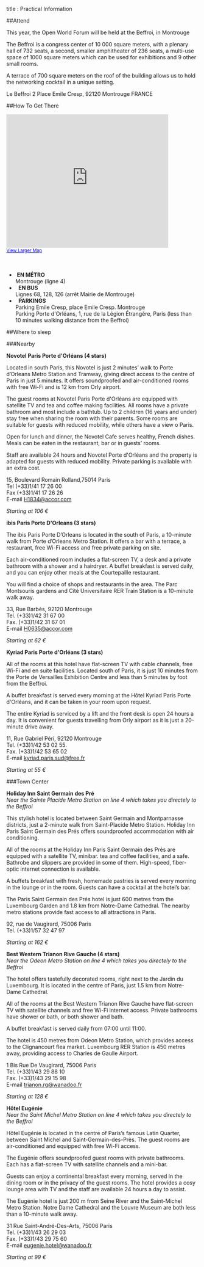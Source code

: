 title : Practical Information

##Attend

This year, the Open World Forum will be held at the Beffroi, in Montrouge

The Beffroi is a congress center of 10 000 square meters, with a plenary hall of 732 seats, a second, smaller amphitheater of 236 seats, a multi-use space of 1000 square meters which can be used for exhibitions and 9 other small rooms.

A terrace of 700 square meters on the roof of the building allows us to hold the networking cocktail in a unique setting.

Le Beffroi
2 Place Emile Cresp,
92120 Montrouge
FRANCE

##How To Get There

<iframe title="Google Maps" width="425" height="350" frameborder="0" scrolling="no" marginheight="0" marginwidth="0" src="https://maps.google.com/maps?f=q&amp;source=s_q&amp;hl=en&amp;geocode=&amp;q=Centre+culturel+le+Beffroi,+Place+Emile+Cresp,+Montrouge,+France&amp;aq=0&amp;oq=centre+culturel+le+&amp;sll=48.858859,2.34706&amp;sspn=0.138914,0.220757&amp;ie=UTF8&amp;hq=Centre+culturel+le+Beffroi,&amp;hnear=Place+Emile+Cresp,+92120+Montrouge,+Hauts-de-Seine,+%C3%8Ele-de-France,+France&amp;ll=48.81915,2.319569&amp;spn=0.008689,0.013797&amp;t=m&amp;z=14&amp;iwloc=A&amp;cid=16738854224866923059&amp;output=embed"></iframe><br /><small><a href="https://maps.google.com/maps?f=q&amp;source=embed&amp;hl=en&amp;geocode=&amp;q=Centre+culturel+le+Beffroi,+Place+Emile+Cresp,+Montrouge,+France&amp;aq=0&amp;oq=centre+culturel+le+&amp;sll=48.858859,2.34706&amp;sspn=0.138914,0.220757&amp;ie=UTF8&amp;hq=Centre+culturel+le+Beffroi,&amp;hnear=Place+Emile+Cresp,+92120+Montrouge,+Hauts-de-Seine,+%C3%8Ele-de-France,+France&amp;ll=48.81915,2.319569&amp;spn=0.008689,0.013797&amp;t=m&amp;z=14&amp;iwloc=A&amp;cid=16738854224866923059" style="color:#0000FF;text-align:left">View Larger Map</a></small></a></small><br><br><br><a name="eztoc1297405_0_0_1" id="eztoc1297405_0_0_1"></a>


<ul>
<li>
&nbsp;<b>EN MÉTRO</b> <br>Montrouge (ligne 4) </li>

<li>
&nbsp; <b>EN BUS</b> <br>Lignes 68, 128, 126 (arrêt Mairie de Montrouge)</li>

<li>
&nbsp; <b>PARKINGS</b>
<br>Parking Emile Cresp, place Emile Cresp. Montrouge
<br>Parking Porte d'Orléans, 1, rue de la Légion Étrangère, Paris (less than 10 minutes walking distance from the Beffroi)</li>

</ul>

##Where to sleep

###Nearby

**Novotel Paris Porte d'Orléans (4 stars)**

Located in south Paris, this Novotel is just 2 minutes’ walk to Porte d’Orleans Metro Station and Tramway, giving 
direct access to the centre of Paris in just 5 minutes. It offers soundproofed and air-conditioned rooms with free 
Wi-Fi and is 12 km from Orly airport.

The guest rooms at Novotel Paris Porte d'Orléans are equipped with satellite TV and tea and coffee making facilities. 
All rooms have a private bathroom and most include a bathtub. Up to 2 children (16 years and under) stay free when 
sharing the room with their parents. Some rooms are suitable for guests with reduced mobility, while others have a 
view o Paris.

Open for lunch and dinner, the Novotel Cafe serves healthy, French dishes. Meals can be eaten in the restaurant, bar 
or in guests’ rooms.

Staff are available 24 hours and Novotel Porte d'Orléans and the property is adapted for guests with reduced 
mobility. Private parking is available with an extra cost.

15, Boulevard Romain Rolland,75014 Paris
<br>Tel (+33)1/41 17 26 00
<br>Fax (+33)1/41 17 26 26
<br>E-mail H1834@accor.com

*Starting at 106 €*

**ibis Paris Porte D'Orleans (3 stars)**

The ibis Paris Porte D’Orleans is located in the south of Paris, a 10-minute walk from Porte d’Orleans Metro 
Station. It offers a bar with a terrace, a restaurant, free Wi-Fi access and free private parking on site.

Each air-conditioned room includes a flat-screen TV, a desk and a private bathroom with a shower and a hairdryer. A 
buffet breakfast is served daily, and you can enjoy other meals at the Courtepaille restaurant.

You will find a choice of shops and restaurants in the area. The Parc Montsouris gardens and Cité Universitaire 
RER Train Station is a 10-minute walk away.

33, Rue Barbès, 92120 Montrouge
<br>Tel. (+33)1/42 31 67 00
<br>Fax. (+33)1/42 31 67 01
<br>E-mail H0635@accor.com

*Starting at 62 €*

**Kyriad Paris Porte d'Orléans (3 stars)**

All of the rooms at this hotel have flat-screen TV with cable channels, free Wi-Fi and en suite facilities. Located 
south of Paris, it is just 10 minutes from the Porte de Versailles Exhibition Centre and less than 5 minutes 
by foot from the Beffroi.

A buffet breakfast is served every morning at the Hôtel Kyriad Paris Porte d'Orléans, and it can be taken in your 
room upon request.

The entire Kyriad is serviced by a lift and the front desk is open 24 hours a day. It is convenient for guests 
travelling from Orly airport as it is just a 20-minute drive away.

11, Rue Gabriel Péri, 92120 Montrouge
<br>Tel. (+33)1/42 53 02 55. 
<br>Fax. (+33)1/42 53 65 02
<br>E-mail kyriad.paris.sud@free.fr

*Starting at 55 €*

###Town Center

**Holiday Inn Saint Germain des Pré**
<br>*Near the Sainte Placide Metro Station on line 4 which takes you directely to the Beffroi*

This stylish hotel is located between Saint Germain and Montparnasse districts, just a 2-minute walk from 
Saint-Placide Metro Station. Holiday Inn Paris Saint Germain des Prés offers soundproofed accommodation with air 
conditioning.

All of the rooms at the Holiday Inn Paris Saint Germain des Prés are equipped with a satellite TV, minibar. 
tea and coffee facilities, and a safe. Bathrobe and slippers are provided in some of them. High-speed, fiber-optic 
internet connection is available.

A buffets breakfast with fresh, homemade pastries is served every morning in the lounge or in the room. Guests can 
have a cocktail at the hotel’s bar.

The Paris Saint Germain des Prés hotel is just 600 metres from the Luxembourg Garden and 1.8 km from Notre-Dame 
Cathedral. The nearby metro stations provide fast access to all attractions in Paris.

92, rue de Vaugirard, 75006 Paris
<br>Tel. (+33)1/57 32 47 97

*Starting at 162 €*

**Best Western Trianon Rive Gauche (4 stars)**
<br>*Near the Odeon Metro Station on line 4 which takes you directely to the Beffroi*

The hotel offers tastefully decorated rooms, right next to the Jardin du Luxembourg. It is located in the centre 
of Paris, just 1.5 km from Notre-Dame Cathedral.

All of the rooms at the Best Western Trianon Rive Gauche have flat-screen TV with satellite channels and free Wi-Fi 
internet access. Private bathrooms have shower or bath, or both shower and bath.

A buffet breakfast is served daily from 07:00 until 11:00.

The hotel is 450 metres from Odeon Metro Station, which provides access to the Clignancourt flea market. Luxembourg 
RER Station is 450 metres away, providing access to Charles de Gaulle Airport.

1 Bis Rue De Vaugirard, 75006 Paris
<br>Tel. (+33)1/43 29 88 10 
<br>Fax. (+33)1/43 29 15 98 
<br>E-mail trianon.rg@wanadoo.fr 

*Starting at 128 €*

**Hôtel Eugénie**
<br>*Near the Saint Michel Metro Station on line 4 which takes you directely to the Beffroi*

Hôtel Eugénie is located in the centre of Paris’s famous Latin Quarter, between Saint Michel and Saint-Germain-des-Près. The guest rooms are air-conditioned and equipped with free Wi-Fi access.

The Eugénie offers soundproofed guest rooms with private bathrooms. Each has a flat-screen TV with satellite channels 
and a mini-bar.

Guests can enjoy a continental breakfast every morning, served in the dining room or in the privacy of the guest 
rooms. The hotel provides a cosy lounge area with TV and the staff are available 24 hours a day to assist.

The Eugénie hotel is just 200 m from Seine River and the Saint-Michel Metro Station. Notre Dame Cathedral and the 
Louvre Museum are both less than a 10-minute walk away.

31 Rue Saint-André-Des-Arts, 75006 Paris
<br>Tel. (+33)1/43 26 29 03
<br>Fax. (+33)1/43 29 75 60
<br>E-mail eugenie.hotel@wanadoo.fr

*Starting at 99 €*

